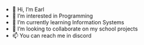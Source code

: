 - 👋 Hi, I’m Earl
- 👀 I’m interested in Programming
- 🌱 I’m currently learning Information Systems
- 💞️ I’m looking to collaborate on my school projects
- 📫 You can reach me in discord

<!---
CTU1349927/CTU1349927 is a ✨ special ✨ repository because its `README.md` (this file) appears on your GitHub profile.
You can click the Preview link to take a look at your changes.
--->
